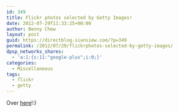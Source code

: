 ```yaml
---
id: 349
title: Flickr photos selected by Getty Images!
date: 2012-07-29T11:33:25+00:00
author: Benny Chew
layout: post
guid: https://directblog.siansiew.com/?p=349
permalink: /2012/07/29/flickrphotos-selected-by-getty-images/
dpsp_networks_shares:
  - 'a:1:{s:11:"google-plus";i:0;}'
categories:
  - Miscellaneous
tags:
  - flickr
  - getty
---
```

Over [here](http://www.gettyimages.com.au/Search/Search.aspx?assettype=image&family=creative&artist=Benny+Chew)!:)